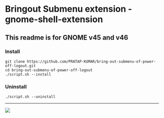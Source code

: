# Bringout Submenu extension - gnome-shell-extension

## This readme is for GNOME v45 and v46

### Install

```
git clone https://github.com/PRATAP-KUMAR/bring-out-submenu-of-power-off-logout.git
cd bring-out-submenu-of-power-off-logout
./script.sh --install
```

### Uninstall
```
./script.sh --uninstall
```

<hr/>

<a href="https://www.buymeacoffee.com/pratappanabaka"><img src="https://img.buymeacoffee.com/button-api/?text=Buy me a coffee&emoji=☕&slug=pratappanabaka&button_colour=FFDD00&font_colour=000000&font_family=Poppins&outline_colour=000000&coffee_colour=ffffff" /></a>
